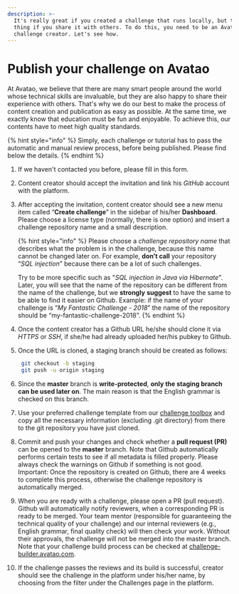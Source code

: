 ```yaml
---
description: >-
  It's really great if you created a challenge that runs locally, but the best
  thing if you share it with others. To do this, you need to be an Avatao
  challenge creator. Let's see how.
---
```


# Publish your challenge on Avatao

At Avatao, we believe that there are many smart people around the world whose technical skills are invaluable, but they are also happy to share their experience with others. That's why we do our best to make the process of content creation and publication as easy as possible. At the same time, we exactly know that education must be fun and enjoyable. To achieve this, our contents have to meet high quality standards.

{% hint style="info" %}
Simply, each challenge or tutorial has to pass the automatic and manual review process, before being published. Please find below the details.
{% endhint %}

1. If we haven't contacted you before, please fill in this form.
2. Content creator should accept the invitation and link his _GitHub_ account with the platform.
3. After accepting the invitation, content creator should see a new menu item called “**Create challenge**” in the sidebar of his/her **Dashboard**. Please choose a license type \(normally, there is one option\) and insert a challenge repository name and a small description.  

   {% hint style="info" %}
   Please choose a _challenge repository name_ that describes what the problem is in the challenge, because this name cannot be changed later on. For example, **don’t call** your repository “_SQL injection_” because there can be a lot of such challenges.

   Try to be more specific such as "_SQL injection in Java via Hibernate_". Later, you will see that the name of the repository can be different from the name of the challenge, but we **strongly** **suggest** to have the same to be able to find it easier on Github. Example: if the name of your challenge is “_My Fantastic Challenge - 2018_” the name of the repository should be “my-fantastic-challenge-2018”.
  {% endhint %}

4. Once the content creator has a Github URL he/she should clone it via _HTTPS_ or _SSH_, if she/he had already uploaded her/his pubkey to Github.
5. Once the URL is cloned, a staging branch should be created as follows:

   ```bash
    git checkout -b staging
    git push -u origin staging
   ```

6. Since the **master** branch is **write-protected**, **only the staging branch can be used later on**. The main reason is that the English grammar is checked on this branch.
7. Use your preferred challenge template from our [challenge toolbox](https://github.com/avatao-content/challenge-toolbox) and copy all the necessary information \(excluding .git directory\) from there to the git repository you have just cloned.
8. Commit and push your changes and check whether a **pull request \(PR\)** can be opened to the **master** branch. Note that Github automatically performs certain tests to see if  all metadata is filled properly. Please always check the warnings on Github if something is not good. Important: Once the repository is created on Github, there are 4 weeks to complete this process, otherwise the challenge repository is automatically merged.  
9. When you are ready with a challenge, please open a PR \(pull request\). Github will automatically notify reviewers, when a corresponding PR is ready to be merged. Your team mentor \(responsible for guaranteeing the technical quality of your challenge\) and our internal reviewers \(e.g., English grammar, final quality check\) will then check your work. Without their approvals, the challenge will not be merged into the master branch. Note that your challenge build process can be checked at [challenge-builder.avatao.com](https://challenge-builder.avatao.com/).
10. If the challenge passes the reviews and its build is successful, creator should see the  challenge in the platform under his/her name, by choosing from the filter under the Challenges page in the platform.

